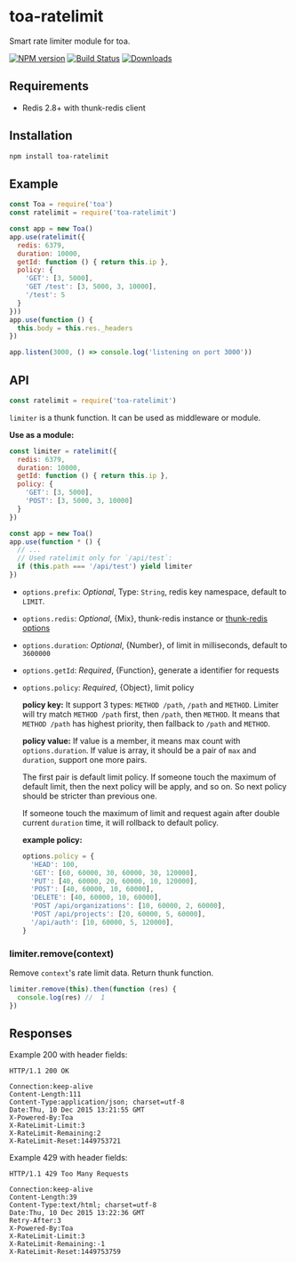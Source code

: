 # toa-ratelimit

Smart rate limiter module for toa.

[![NPM version][npm-image]][npm-url]
[![Build Status][travis-image]][travis-url]
[![Downloads][downloads-image]][downloads-url]

## Requirements

- Redis 2.8+ with thunk-redis client

## Installation

```sh
npm install toa-ratelimit
```

## Example

```js
const Toa = require('toa')
const ratelimit = require('toa-ratelimit')

const app = new Toa()
app.use(ratelimit({
  redis: 6379,
  duration: 10000,
  getId: function () { return this.ip },
  policy: {
    'GET': [3, 5000],
    'GET /test': [3, 5000, 3, 10000],
    '/test': 5
  }
}))
app.use(function () {
  this.body = this.res._headers
})

app.listen(3000, () => console.log('listening on port 3000'))
```

## API

```js
const ratelimit = require('toa-ratelimit')
```

`limiter` is a thunk function. It can be used as middleware or module.

**Use as a module:**

```js
const limiter = ratelimit({
  redis: 6379,
  duration: 10000,
  getId: function () { return this.ip },
  policy: {
    'GET': [3, 5000],
    'POST': [3, 5000, 3, 10000]
  }
})

const app = new Toa()
app.use(function * () {
  // ...
  // Used ratelimit only for `/api/test`:
  if (this.path === '/api/test') yield limiter
})
```

- `options.prefix`: *Optional*, Type: `String`, redis key namespace, default to `LIMIT`.
- `options.redis`: *Optional*, {Mix}, thunk-redis instance or [thunk-redis options](https://github.com/thunks/thunk-redis#api-more)
- `options.duration`: *Optional*, {Number}, of limit in milliseconds, default to `3600000`
- `options.getId`: *Required*, {Function}, generate a identifier for requests
- `options.policy`: *Required*, {Object}, limit policy

    **policy key:**
    It support 3 types: `METHOD /path`, `/path` and `METHOD`. Limiter will try match `METHOD /path` first, then `/path`, then `METHOD`. It means that `METHOD /path` has highest priority, then fallback to `/path` and `METHOD`.

    **policy value:**
    If value is a member, it means max count with `options.duration`. If value is array, it should be a pair of `max` and `duration`, support one more pairs.

    The first pair is default limit policy. If someone touch the maximum of default limit,
    then the next policy will be apply, and so on. So next policy should be stricter than previous one.

    If someone touch the maximum of limit and request again after double current `duration` time, it will rollback to default policy.

    **example policy:**
    ```js
    options.policy = {
      'HEAD': 100,
      'GET': [60, 60000, 30, 60000, 30, 120000],
      'PUT': [40, 60000, 20, 60000, 10, 120000],
      'POST': [40, 60000, 10, 60000],
      'DELETE': [40, 60000, 10, 60000],
      'POST /api/organizations': [10, 60000, 2, 60000],
      'POST /api/projects': [20, 60000, 5, 60000],
      '/api/auth': [10, 60000, 5, 120000],
    }
    ```

### limiter.remove(context)

Remove `context`'s rate limit data. Return thunk function.

```js
limiter.remove(this).then(function (res) {
  console.log(res) //  1
})
```

## Responses

Example 200 with header fields:

```text
HTTP/1.1 200 OK

Connection:keep-alive
Content-Length:111
Content-Type:application/json; charset=utf-8
Date:Thu, 10 Dec 2015 13:21:55 GMT
X-Powered-By:Toa
X-RateLimit-Limit:3
X-RateLimit-Remaining:2
X-RateLimit-Reset:1449753721
```

Example 429 with header fields:

```text
HTTP/1.1 429 Too Many Requests

Connection:keep-alive
Content-Length:39
Content-Type:text/html; charset=utf-8
Date:Thu, 10 Dec 2015 13:22:36 GMT
Retry-After:3
X-Powered-By:Toa
X-RateLimit-Limit:3
X-RateLimit-Remaining:-1
X-RateLimit-Reset:1449753759
```

[npm-url]: https://npmjs.org/package/toa-ratelimit
[npm-image]: http://img.shields.io/npm/v/toa-ratelimit.svg

[travis-url]: https://travis-ci.org/toajs/toa-ratelimit
[travis-image]: http://img.shields.io/travis/toajs/toa-ratelimit.svg

[downloads-url]: https://npmjs.org/package/toa-ratelimit
[downloads-image]: http://img.shields.io/npm/dm/toa-ratelimit.svg?style=flat-square

